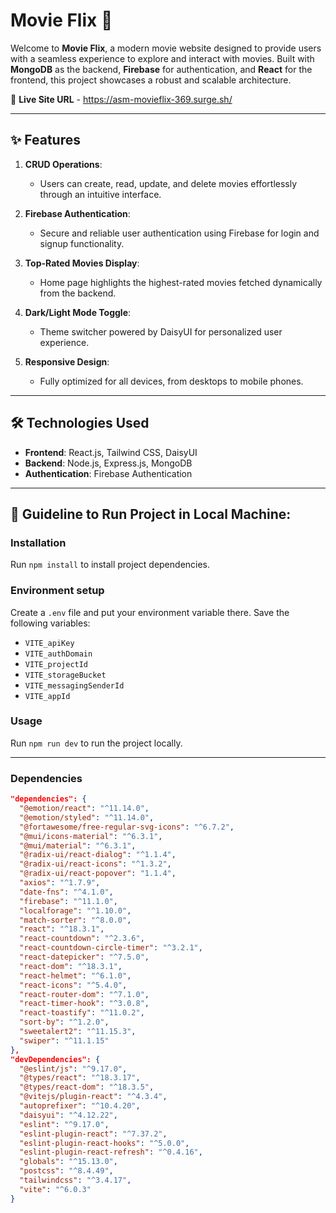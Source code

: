 # Movie Flix 🎥  


Welcome to **Movie Flix**, a modern movie website designed to provide users with a seamless experience to explore and interact with movies. Built with **MongoDB** as the backend, **Firebase** for authentication, and **React** for the frontend, this project showcases a robust and scalable architecture.  

🔗 **Live Site URL** - https://asm-movieflix-369.surge.sh/

---

## ✨ Features  
1. **CRUD Operations**:  
   - Users can create, read, update, and delete movies effortlessly through an intuitive interface.  

2. **Firebase Authentication**:  
   - Secure and reliable user authentication using Firebase for login and signup functionality.  

3. **Top-Rated Movies Display**:  
   - Home page highlights the highest-rated movies fetched dynamically from the backend.  

4. **Dark/Light Mode Toggle**:  
   - Theme switcher powered by DaisyUI for personalized user experience.  

5. **Responsive Design**:  
   - Fully optimized for all devices, from desktops to mobile phones.  

---

## 🛠️ Technologies Used  
- **Frontend**: React.js, Tailwind CSS, DaisyUI  
- **Backend**: Node.js, Express.js, MongoDB  
- **Authentication**: Firebase Authentication  

---

## 🏁 Guideline to Run Project in Local Machine:

### Installation
Run `npm install` to install project dependencies.

### Environment setup
Create a `.env` file and put your environment variable there. Save the following variables:
- `VITE_apiKey`
- `VITE_authDomain`
- `VITE_projectId`
- `VITE_storageBucket`
- `VITE_messagingSenderId`
- `VITE_appId`

### Usage
Run `npm run dev` to run the project locally.

---

### Dependencies
```json
"dependencies": {
  "@emotion/react": "^11.14.0",
  "@emotion/styled": "^11.14.0",
  "@fortawesome/free-regular-svg-icons": "^6.7.2",
  "@mui/icons-material": "^6.3.1",
  "@mui/material": "^6.3.1",
  "@radix-ui/react-dialog": "^1.1.4",
  "@radix-ui/react-icons": "^1.3.2",
  "@radix-ui/react-popover": "1.1.4",
  "axios": "^1.7.9",
  "date-fns": "^4.1.0",
  "firebase": "^11.1.0",
  "localforage": "^1.10.0",
  "match-sorter": "^8.0.0",
  "react": "^18.3.1",
  "react-countdown": "^2.3.6",
  "react-countdown-circle-timer": "^3.2.1",
  "react-datepicker": "^7.5.0",
  "react-dom": "^18.3.1",
  "react-helmet": "^6.1.0",
  "react-icons": "^5.4.0",
  "react-router-dom": "^7.1.0",
  "react-timer-hook": "^3.0.8",
  "react-toastify": "^11.0.2",
  "sort-by": "^1.2.0",
  "sweetalert2": "^11.15.3",
  "swiper": "^11.1.15"
},
"devDependencies": {
  "@eslint/js": "^9.17.0",
  "@types/react": "^18.3.17",
  "@types/react-dom": "^18.3.5",
  "@vitejs/plugin-react": "^4.3.4",
  "autoprefixer": "^10.4.20",
  "daisyui": "^4.12.22",
  "eslint": "^9.17.0",
  "eslint-plugin-react": "^7.37.2",
  "eslint-plugin-react-hooks": "^5.0.0",
  "eslint-plugin-react-refresh": "^0.4.16",
  "globals": "^15.13.0",
  "postcss": "^8.4.49",
  "tailwindcss": "^3.4.17",
  "vite": "^6.0.3"
}


